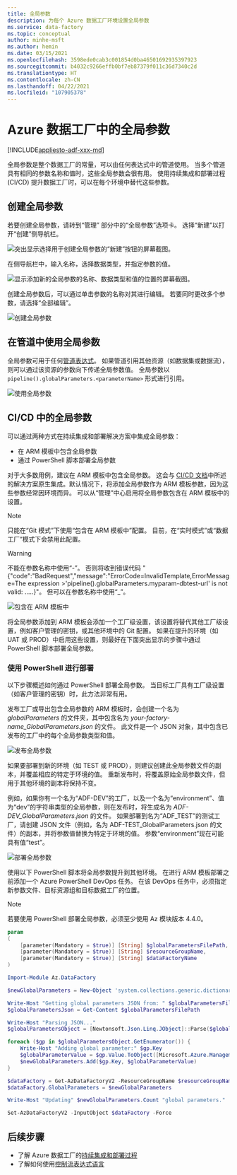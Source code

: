 ```yaml
---
title: 全局参数
description: 为每个 Azure 数据工厂环境设置全局参数
ms.service: data-factory
ms.topic: conceptual
author: minhe-msft
ms.author: hemin
ms.date: 03/15/2021
ms.openlocfilehash: 3598ede0cab3c001854d0ba46501692935397923
ms.sourcegitcommit: b4032c9266effb0bf7eb87379f011c36d7340c2d
ms.translationtype: HT
ms.contentlocale: zh-CN
ms.lasthandoff: 04/22/2021
ms.locfileid: "107905378"
---
```

# <a name="global-parameters-in-azure-data-factory"></a>Azure 数据工厂中的全局参数

[!INCLUDE[appliesto-adf-xxx-md](includes/appliesto-adf-xxx-md.md)]

全局参数是整个数据工厂的常量，可以由任何表达式中的管道使用。 当多个管道具有相同的参数名称和值时，这些全局参数会很有用。 使用持续集成和部署过程 (CI/CD) 提升数据工厂时，可以在每个环境中替代这些参数。 

## <a name="creating-global-parameters"></a>创建全局参数

若要创建全局参数，请转到“管理” 部分中的“全局参数”选项卡。 选择“新建”以打开“创建”侧导航栏。

![突出显示选择用于创建全局参数的“新建”按钮的屏幕截图。](media/author-global-parameters/create-global-parameter-1.png)

在侧导航栏中，输入名称，选择数据类型，并指定参数的值。

![显示添加新的全局参数的名称、数据类型和值的位置的屏幕截图。](media/author-global-parameters/create-global-parameter-2.png)

创建全局参数后，可以通过单击参数的名称对其进行编辑。 若要同时更改多个参数，请选择“全部编辑”。

![创建全局参数](media/author-global-parameters/create-global-parameter-3.png)

## <a name="using-global-parameters-in-a-pipeline"></a>在管道中使用全局参数

全局参数可用于任何[管道表达式](control-flow-expression-language-functions.md)。 如果管道引用其他资源（如数据集或数据流），则可以通过该资源的参数向下传递全局参数值。 全局参数以 `pipeline().globalParameters.<parameterName>` 形式进行引用。

![使用全局参数](media/author-global-parameters/expression-global-parameters.png)

## <a name="global-parameters-in-cicd"></a><a name="cicd"></a> CI/CD 中的全局参数

可以通过两种方式在持续集成和部署解决方案中集成全局参数：

* 在 ARM 模板中包含全局参数
* 通过 PowerShell 脚本部署全局参数

对于大多数用例，建议在 ARM 模板中包含全局参数。 这会与 [CI/CD 文档](continuous-integration-deployment.md)中所述的解决方案原生集成。默认情况下，将添加全局参数作为 ARM 模板参数，因为这些参数经常因环境而异。 可以从“管理”中心启用将全局参数包含在 ARM 模板中的设置。

> [!NOTE]
> 只能在“Git 模式”下使用“包含在 ARM 模板中”配置。 目前，在“实时模式”或“数据工厂”模式下会禁用此配置。 

> [!WARNING]
>不能在参数名称中使用“-”。 否则将收到错误代码 "{"code":"BadRequest","message":"ErrorCode=InvalidTemplate,ErrorMessage=The expression >'pipeline().globalParameters.myparam-dbtest-url' is not valid: .....}"。 但可以在参数名称中使用“_”。

![包含在 ARM 模板中](media/author-global-parameters/include-arm-template.png)

将全局参数添加到 ARM 模板会添加一个工厂级设置，该设置将替代其他工厂级设置，例如客户管理的密钥，或其他环境中的 Git 配置。 如果在提升的环境（如 UAT 或 PROD）中启用这些设置，则最好在下面突出显示的步骤中通过 PowerShell 脚本部署全局参数。

### <a name="deploying-using-powershell"></a>使用 PowerShell 进行部署

以下步骤概述如何通过 PowerShell 部署全局参数。 当目标工厂具有工厂级设置（如客户管理的密钥）时，此方法非常有用。

发布工厂或导出包含全局参数的 ARM 模板时，会创建一个名为 *globalParameters* 的文件夹，其中包含名为 *your-factory-name_GlobalParameters.json* 的文件。 此文件是一个 JSON 对象，其中包含已发布的工厂中的每个全局参数类型和值。

![发布全局参数](media/author-global-parameters/global-parameters-adf-publish.png)

如果要部署到新的环境（如 TEST 或 PROD），则建议创建此全局参数文件的副本，并覆盖相应的特定于环境的值。 重新发布时，将覆盖原始全局参数文件，但用于其他环境的副本将保持不变。

例如，如果你有一个名为“ADF-DEV”的工厂，以及一个名为“environment”、值为“dev”的字符串类型的全局参数，则在发布时，将生成名为 *ADF-DEV_GlobalParameters.json* 的文件。 如果部署到名为“ADF_TEST”的测试工厂，请创建 JSON 文件（例如，名为 ADF-TEST_GlobalParameters.json 的文件）的副本，并将参数值替换为特定于环境的值。 参数“environment”现在可能具有值“test”。 

![部署全局参数](media/author-global-parameters/powershell-task.png)

使用以下 PowerShell 脚本将全局参数提升到其他环境。 在进行 ARM 模板部署之前添加一个 Azure PowerShell DevOps 任务。 在该 DevOps 任务中，必须指定新参数文件、目标资源组和目标数据工厂的位置。

> [!NOTE]
> 若要使用 PowerShell 部署全局参数，必须至少使用 Az 模块版本 4.4.0。

```powershell
param
(
    [parameter(Mandatory = $true)] [String] $globalParametersFilePath,
    [parameter(Mandatory = $true)] [String] $resourceGroupName,
    [parameter(Mandatory = $true)] [String] $dataFactoryName
)

Import-Module Az.DataFactory

$newGlobalParameters = New-Object 'system.collections.generic.dictionary[string,Microsoft.Azure.Management.DataFactory.Models.GlobalParameterSpecification]'

Write-Host "Getting global parameters JSON from: " $globalParametersFilePath
$globalParametersJson = Get-Content $globalParametersFilePath

Write-Host "Parsing JSON..."
$globalParametersObject = [Newtonsoft.Json.Linq.JObject]::Parse($globalParametersJson)

foreach ($gp in $globalParametersObject.GetEnumerator()) {
    Write-Host "Adding global parameter:" $gp.Key
    $globalParameterValue = $gp.Value.ToObject([Microsoft.Azure.Management.DataFactory.Models.GlobalParameterSpecification])
    $newGlobalParameters.Add($gp.Key, $globalParameterValue)
}

$dataFactory = Get-AzDataFactoryV2 -ResourceGroupName $resourceGroupName -Name $dataFactoryName
$dataFactory.GlobalParameters = $newGlobalParameters

Write-Host "Updating" $newGlobalParameters.Count "global parameters."

Set-AzDataFactoryV2 -InputObject $dataFactory -Force
```

## <a name="next-steps"></a>后续步骤

* 了解 Azure 数据工厂的[持续集成和部署过程](continuous-integration-deployment.md)
* 了解如何使用[控制流表达式语言](control-flow-expression-language-functions.md)
